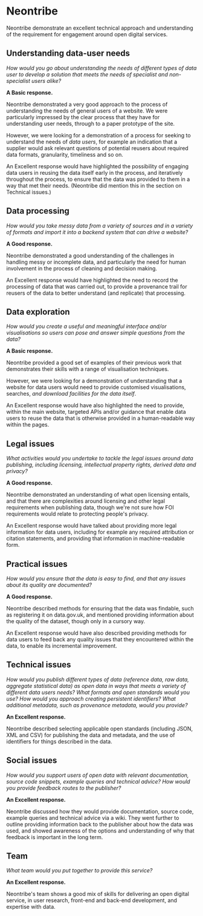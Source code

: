 # Neontribe

Neontribe demonstrate an excellent technical approach and understanding of the requirement for engagement around open digital services.

## Understanding data-user needs

*How would you go about understanding the needs of different types of data user to develop a solution that meets the needs of specialist and non-specialist users alike?*

**A Basic response.**

Neontribe demonstrated a very good approach to the process of understanding the needs of general users of a website. We were particularly impressed by the clear process that they have for understanding user needs, through to a paper prototype of the site.

However, we were looking for a demonstration of a process for seeking to understand the needs of *data users*, for example an indication that a supplier would ask relevant questions of potential reusers about required data formats, granularity, timeliness and so on.

An Excellent response would have highlighted the possibility of engaging data users in reusing the data itself early in the process, and iteratively throughout the process, to ensure that the data was provided to them in a way that met their needs. (Neontribe did mention this in the section on Technical issues.)

## Data processing

*How would you take messy data from a variety of sources and in a variety of formats and import it into a backend system that can drive a website?*

**A Good response.**

Neontribe demonstrated a good understanding of the challenges in handling messy or incomplete data, and particularly the need for human involvement in the process of cleaning and decision making.

An Excellent response would have highlighted the need to record the processing of data that was carried out, to provide a provenance trail for reusers of the data to better understand (and replicate) that processing.

## Data exploration

*How would you create a useful and meaningful interface and/or visualisations so users can pose and answer simple questions from the data?*

**A Basic response.**

Neontribe provided a good set of examples of their previous work that demonstrates their skills with a range of visualisation techniques.

However, we were looking for a demonstration of understanding that a website for data users would need to provide customised visualisations, searches, *and download facilities for the data itself*.

An Excellent response would have also highlighted the need to provide, within the main website, targeted APIs and/or guidance that enable data users to reuse the data that is otherwise provided in a human-readable way within the pages.

## Legal issues

*What activities would you undertake to tackle the legal issues around data publishing, including licensing, intellectual property rights, derived data and privacy?*

**A Good response.**

Neontribe demonstrated an understanding of what open licensing entails, and that there are complexities around licensing and other legal requirements when publishing data, though we're not sure how FOI requirements would relate to protecting people's privacy.

An Excellent response would have talked about providing more legal information for data users, including for example any required attribution or citation statements, and providing that information in machine-readable form.

## Practical issues

*How would you ensure that the data is easy to find, and that any issues about its quality are documented?*

**A Good response.**

Neontribe described methods for ensuring that the data was findable, such as registering it on data.gov.uk, and mentioned providing information about the quality of the dataset, though only in a cursory way.

An Excellent response would have also described providing methods for data users to feed back any quality issues that they encountered within the data, to enable its incremental improvement.

## Technical issues

*How would you publish different types of data (reference data, raw data, aggregate statistical data) as open data in ways that meets a variety of different data users needs? What formats and open standards would you use? How would you approach creating persistent identifiers? What additional metadata, such as provenance metadata, would you provide?*

**An Excellent response.**

Neontribe described selecting applicable open standards (including JSON, XML and CSV) for publishing the data and metadata, and the use of identifiers for things described in the data.

## Social issues

*How would you support users of open data with relevant documentation, source code snippets, example queries and technical advice? How would you provide feedback routes to the publisher?*

**An Excellent response.**

Neontribe discussed how they would provide documentation, source code, example queries and technical advice via a wiki. They went further to outline providing information back to the publisher about how the data was used, and showed awareness of the options and understanding of why that feedback is important in the long term.

## Team

*What team would you put together to provide this service?*

**An Excellent response.**

Neontribe's team shows a good mix of skills for delivering an open digital service, in user research, front-end and back-end development, and expertise with data.
